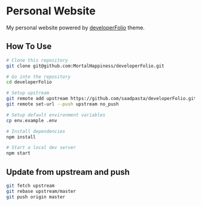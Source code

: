 # Personal Website

My personal website powered by [developerFolio](https://github.com/saadpasta/developerFolio) theme.

## How To Use

```bash
# Clone this repository
git clone git@github.com:MortalHappiness/developerFolio.git

# Go into the repository
cd developerFolio

# Setup upstream
git remote add upstream https://github.com/saadpasta/developerFolio.git
git remote set-url --push upstream no_push

# Setup default environment variables
cp env.example .env

# Install dependencies
npm install

# Start a local dev server
npm start
```

## Update from upstream and push

```bash
git fetch upstream
git rebase upstream/master
git push origin master
```
